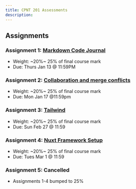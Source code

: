 ```yaml
---
title: CPNT 201 Assessments
description:
---
```


## Assignments

### Assignment 1: [Markdown Code Journal](/cpnt-201/assignments/assignment-1)

- Weight: ~20%~ 25% of final course mark
- Due: Thurs Jan 13 @ 11:59PM

### Assignment 2: [Collaboration and merge conflicts](/cpnt-201/assignments/assignment-2)

- Weight: ~20%~ 25% of final course mark
- Due: Mon Jan 17 @11:59pm

### Assignment 3: [Tailwind](/cpnt-201/assignments/assignment-3)

- Weight: ~20%~ 25% of final course mark
- Due: Sun Feb 27 @ 11:59

### Assignment 4: [Nuxt Framework Setup](/cpnt-201/assignments/assignment-4)

- Weight: ~20%~ 25% of final course mark
- Due: Tues Mar 1 @ 11:59

### Assignment 5: Cancelled
- Assignments 1-4 bumped to 25%
